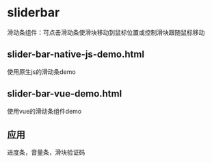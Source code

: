 # sliderbar
滑动条组件：可点击滑动条使滑块移动到鼠标位置或控制滑块跟随鼠标移动

## slider-bar-native-js-demo.html
使用原生js的滑动条demo

## slider-bar-vue-demo.html
使用vue的滑动条组件demo

## 应用
进度条，音量条，滑块验证码